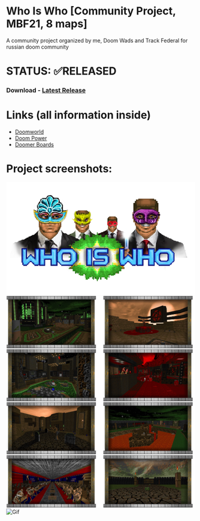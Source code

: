 # Who Is Who [Community Project, MBF21, 8 maps]

A community project organized by me, Doom Wads and Track Federal for russian doom community

# STATUS: ✅RELEASED

### Download - [Latest Release](https://github.com/dron12261games/CPL-WhoIsWho/releases/download/v1/WHOISWHO.ZIP)

# Links (all information inside)
- [Doomworld]()
- [Doom Power]()
- [Doomer Boards]()

# Project screenshots:
![Logo](./bonus/DW_MainLogo.png)
![Screens1](./bonus/Screens1.png)
![Screens2](./bonus/Screens2.png)
![Screens3](./bonus/Screens3.png)
![Screens4](./bonus/Screens4.png)
![Gif](./bonus/WIW_Anim_Full.gif)
